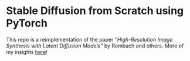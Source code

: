 # Stable Diffusion from Scratch using PyTorch

This repo is a reimplementation of the paper _"High-Resolution Image Synthesis with Latent Diffusion Models"_ by Rombach and others. More of my insights [here](https://shawngabriel.github.io)!



